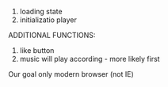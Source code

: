 1. loading state
2. initializatio player

ADDITIONAL FUNCTIONS:
1. like button
2. music will play according - more likely first

Our goal only modern browser (not IE)